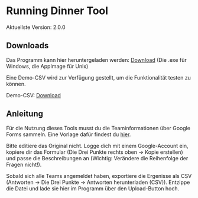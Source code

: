 # Running Dinner Tool

Aktuellste Version: 2.0.0

## Downloads

Das Programm kann hier heruntergeladen werden: [Download](https://github.com/john-kloss/Running-Dinner-Tool/releases/latest) (Die .exe für Windows, die AppImage für Unix)

Eine Demo-CSV wird zur Verfügung gestellt, um die Funktionalität testen zu können.

Demo-CSV: [Download](https://drive.google.com/uc?authuser=0&id=1pZAnFPGVcAT_cV7oVRHI9rAwqS--sSsk&export=download)

## Anleitung

Für die Nutzung dieses Tools musst du die Teaminformationen über Google Forms sammeln. Eine Vorlage dafür findest du [hier](https://drive.google.com/open?id=1pZAnFPGVcAT_cV7oVRHI9rAwqS--sSsk).

Bitte editiere das Original nicht. Logge dich mit einem Google-Account ein, kopiere dir das Formular (Die Drei Punkte rechts oben → Kopie erstellen) und passe die Beschreibungen an (Wichtig: Verändere die Reihenfolge der Fragen nicht!).

Sobald sich alle Teams angemeldet haben, exportiere die Ergenisse als CSV (Antworten → Die Drei Punkte → Antworten herunterladen (CSV)).  Entzippe die Datei und lade sie hier im Programm über den Upload-Button hoch.
